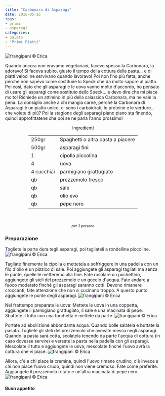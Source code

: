```yaml
---
title: "Carbonara di Asparagi"
date: 2016-05-16
tags:
- primi
- asparagi
categories:
- Salato
- "Primi Piatti"
---
```

![](header.jpg "frangipani © Erica")

Quando ancora non eravamo vegetariani, facevo spesso la Carbonara, la adoravo! Si faceva subito, giusto il tempo della cottura della pasta... e di piatti veloci ne servivano quando lavoravo! Poi non l'ho più fatta, anche perché non sapevo come sostituire lo Speck che da molto sapore al piatto. Poi così, dato che gli asparagi e le uova vanno molto d'accordo, ho pensato di usare gli asparagi come sostituto dello Speck... e devo dire che mi piace molto! Richiede un attimino in più della calassica Carbonara, ma ne vale la pena. La consiglio anche a chi mangia carne, perché la Carbonara di Asparagi è un piatto unico, ci sono i carboidrati, le proteine e le verdure... che volete di più? Poi la stagione degli asparagi piano piano sta finendo, quindi approfittatene che poi se ne parla l'anno prossimo!

<div id="wrapper" style="text-align: center">
  <div id="yourdiv" style="display: inline-block;">
    <div class="ingredients">
      <div class="ingredients-title">Ingredienti</div>
      <table>
        <tbody>
          <tr>
            <td>250gr</td>
            <td>Spaghetti o altra pasta a piacere</td>
          </tr>
          <tr>
            <td>500gr</td>
            <td>asparagi fini</td>
          </tr>
          <tr>
            <td>1</td>
            <td>cipolla piccolina</td>
          </tr>
          <tr>
            <td>4</td>
            <td>uova</td>
          </tr>
          <tr>
            <td>4 cucchiai</td>
            <td>parmigiano grattugiato</td>
          </tr>
          <tr>
            <td>qb</td>
            <td>prezzemolo fresco</td>
          </tr>
          <tr>
            <td>qb</td>
            <td>sale</td>
          </tr>
          <tr>
            <td>qb</td>
            <td>olio evo</td>
          </tr>
          <tr>
            <td>qb</td>
            <td>pepe nero</td>
          </tr>
        </tbody>
      </table>
      <br></br>
      <i class="pull-right" style="font-size: 80%;">per 3 persone</i>
    </div>
  </div>
</div>


<h3>
  <font color="grey">
    <i class="fa fa-cogs"></i>
  </font> Preparazione
</h3>

Togliete la parte dura tegli asparagi, poi tagliateli a rondelline piccoline.
![](asparagi.jpg "frangipani © Erica")

Tagliate finemente la cipolla e mettetela a soffriggere in una padella con un filo d'olio e un pizzico di sale. Poi aggiungete gli asparagi tagliati ma senza le punte, quelle le metteremo alla fine. Fate rosolare un pochettino, aggiungete gli steli del prezzemolo e un goccio d'acqua. Fate andare a fuoco moderato finché gli asparagi saranno cotti. Devono rimanere croccanti, fate attenzione che non si cucinano troppo. A questo punto aggiungete le punte degli asparagi.
![](asparagicotti.jpg "frangipani © Erica")

Nel frattempo preparate le uova: Mettete le uova in una coppetta, aggiungete il parmigiano grattugiato, il sale e una macinata di pepe. Sbattete il tutto con una forchetta e mettete da parte.
![](uovo.jpg "frangipani © Erica")

Portate ad ebollizione abbondante acqua. Quando bolle salatela e buttate la pasata. Togliete gli steli del prezzemolo che avevate messo negli asparagi. Quando la pasta sarà cotta, scolatela tenendo da parte l'acqua di cottura (in caso dovesse servire) e versate la pasta nella padella con gli asparagi. Mescolate il tutto e aggiungete le uova, mescolate finché l'uovo avrà la cottura che vi piace. 
![](padella.jpg "frangipani © Erica")

Allora, c'è a chi piace la cremina, quindi l'uovo rimane crudino, c'è invece a chi non piace l'uovo crudo, quindi non viene cremoso. Fate come preferite. Aggiungete il prezzemolo tritato e un'altra macinata di pepe nero.
![](risultato.jpg "frangipani © Erica")


<h4>Buon appetito
  <font color="red">
    <i class="fa fa-smile-o"></i>
  </font>
</h4>

